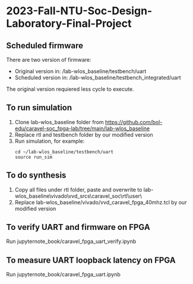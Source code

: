 # 2023-Fall-NTU-Soc-Design-Laboratory-Final-Project
## Scheduled firmware
There are two version of firmware:
 - Original version in: /lab-wlos_baseline/testbench/uart
 - Scheduled version in: /lab-wlos_baseline/testbench_integrated/uart

The original version requiered less cycle to execute.

## To run simulation
1. Clone lab-wlos_baseline folder from https://github.com/bol-edu/caravel-soc_fpga-lab/tree/main/lab-wlos_baseline
2. Replace rtl and testbench folder by our modified version
3. Run simulation, for example:
   ```
   cd ~/lab-wlos_baseline/testbench/uart
   source run_sim
   ``` 
## To do synthesis
1. Copy all files under rtl folder, paste and overwrite to lab-wlos_baseline\vivado\vvd_srcs\caravel_soc\rtl\user\ 
2. Replace lab-wlos_baseline/vivado/vvd_caravel_fpga_40mhz.tcl by our modified version

## To verify UART and firmware on FPGA
Run jupyternote_book/caravel_fpga_uart_verify.ipynb

## To measure UART loopback latency on FPGA
Run jupyternote_book/caravel_fpga_uart.ipynb
